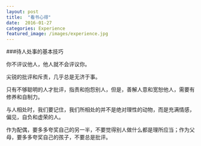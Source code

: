 ```yaml
---
layout: post
title:  "看书心得"
date:  2016-01-27
categories: Experience
featured_image: /images/experience.jpg
---
```


###待人处事的基本技巧

你不评议他人，他人就不会评议你。

尖锐的批评和斥责，几乎总是无济于事。

只有不够聪明的人才批评，指责和抱怨别人，但是，善解人意和宽恕他人，需要有修养和自制力。

与人相处时，我们要记住，我们所相处的并不是绝对理性的动物，而是充满情感，偏见，自负和虚荣的人。

作为配偶，要多多夸奖自己的另一半，不要觉得别人做什么都是理所应当；作为父母，要多多夸奖自己的孩子，不要总是批评。